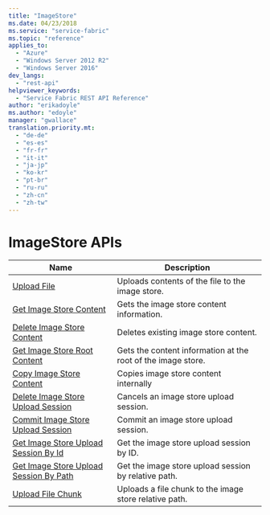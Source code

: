 ```yaml
---
title: "ImageStore"
ms.date: 04/23/2018
ms.service: "service-fabric"
ms.topic: "reference"
applies_to: 
  - "Azure"
  - "Windows Server 2012 R2"
  - "Windows Server 2016"
dev_langs: 
  - "rest-api"
helpviewer_keywords: 
  - "Service Fabric REST API Reference"
author: "erikadoyle"
ms.author: "edoyle"
manager: "gwallace"
translation.priority.mt: 
  - "de-de"
  - "es-es"
  - "fr-fr"
  - "it-it"
  - "ja-jp"
  - "ko-kr"
  - "pt-br"
  - "ru-ru"
  - "zh-cn"
  - "zh-tw"
---
```

# ImageStore APIs

| Name | Description |
| --- | --- |
| [Upload File](sfclient-v62-api-uploadfile.md) | Uploads contents of the file to the image store.<br/> |
| [Get Image Store Content](sfclient-v62-api-getimagestorecontent.md) | Gets the image store content information.<br/> |
| [Delete Image Store Content](sfclient-v62-api-deleteimagestorecontent.md) | Deletes existing image store content.<br/> |
| [Get Image Store Root Content](sfclient-v62-api-getimagestorerootcontent.md) | Gets the content information at the root of the image store.<br/> |
| [Copy Image Store Content](sfclient-v62-api-copyimagestorecontent.md) | Copies image store content internally<br/> |
| [Delete Image Store Upload Session](sfclient-v62-api-deleteimagestoreuploadsession.md) | Cancels an image store upload session.<br/> |
| [Commit Image Store Upload Session](sfclient-v62-api-commitimagestoreuploadsession.md) | Commit an image store upload session.<br/> |
| [Get Image Store Upload Session By Id](sfclient-v62-api-getimagestoreuploadsessionbyid.md) | Get the image store upload session by ID.<br/> |
| [Get Image Store Upload Session By Path](sfclient-v62-api-getimagestoreuploadsessionbypath.md) | Get the image store upload session by relative path.<br/> |
| [Upload File Chunk](sfclient-v62-api-uploadfilechunk.md) | Uploads a file chunk to the image store relative path.<br/> |


